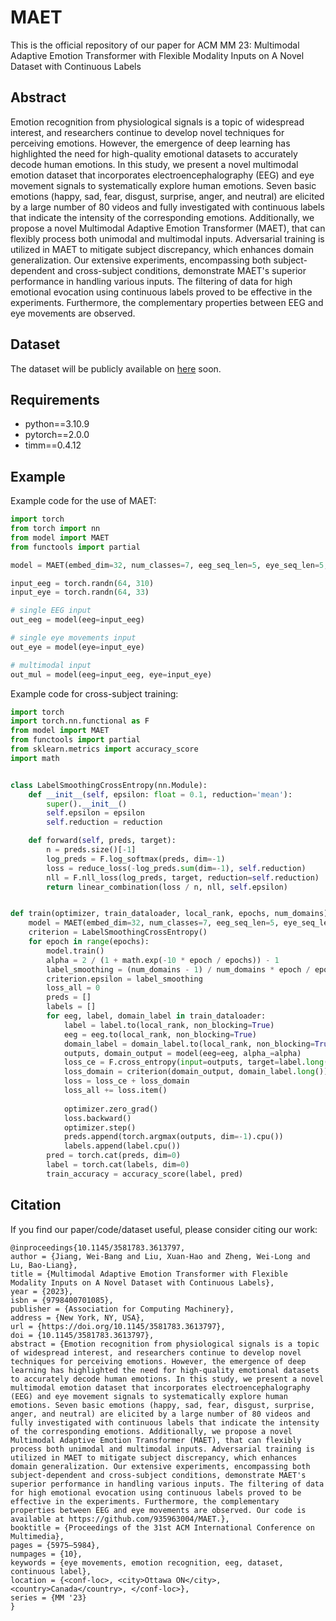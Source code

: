 # MAET
This is the official repository of our paper for ACM MM 23: Multimodal Adaptive Emotion Transformer with Flexible Modality Inputs on A Novel Dataset with Continuous Labels

## Abstract
Emotion recognition from physiological signals is a topic of widespread interest, and researchers continue to develop novel techniques for perceiving emotions. However, the emergence of deep learning has highlighted the need for high-quality emotional datasets to accurately decode human emotions. In this study, we present a novel multimodal emotion dataset that incorporates electroencephalography (EEG) and eye movement signals to systematically explore human emotions. Seven basic emotions (happy, sad, fear, disgust, surprise, anger, and neutral) are elicited by a large number of 80 videos and fully investigated with continuous labels that indicate the intensity of the corresponding emotions. Additionally, we propose a novel Multimodal Adaptive Emotion Transformer (MAET), that can flexibly process both unimodal and multimodal inputs. Adversarial training is utilized in MAET to mitigate subject discrepancy, which enhances domain generalization. Our extensive experiments, encompassing both subject-dependent and cross-subject conditions, demonstrate MAET's superior performance in handling various inputs. The filtering of data for high emotional evocation using continuous labels proved to be effective in the experiments. Furthermore, the complementary properties between EEG and eye movements are observed.

## Dataset
The dataset will be publicly available on [here](https://bcmi.sjtu.edu.cn/~seed/index.html) soon.

## Requirements
* python==3.10.9
* pytorch==2.0.0
* timm==0.4.12

## Example
Example code for the use of MAET:
```python
import torch
from torch import nn
from model import MAET
from functools import partial

model = MAET(embed_dim=32, num_classes=7, eeg_seq_len=5, eye_seq_len=5, eeg_dim=310, eye_dim=33, depth=3, num_heads=4, qkv_bias=True, mixffn_start_layer_index=2, norm_layer=partial(nn.LayerNorm, eps=1e-6))

input_eeg = torch.randn(64, 310)
input_eye = torch.randn(64, 33)

# single EEG input
out_eeg = model(eeg=input_eeg)

# single eye movements input
out_eye = model(eye=input_eye)

# multimodal input
out_mul = model(eeg=input_eeg, eye=input_eye)
```
Example code for cross-subject training:
```python
import torch
import torch.nn.functional as F
from model import MAET
from functools import partial
from sklearn.metrics import accuracy_score
import math


class LabelSmoothingCrossEntropy(nn.Module):
    def __init__(self, epsilon: float = 0.1, reduction='mean'):
        super().__init__()
        self.epsilon = epsilon
        self.reduction = reduction

    def forward(self, preds, target):
        n = preds.size()[-1]
        log_preds = F.log_softmax(preds, dim=-1)
        loss = reduce_loss(-log_preds.sum(dim=-1), self.reduction)
        nll = F.nll_loss(log_preds, target, reduction=self.reduction)
        return linear_combination(loss / n, nll, self.epsilon)


def train(optimizer, train_dataloader, local_rank, epochs, num_domains):
    model = MAET(embed_dim=32, num_classes=7, eeg_seq_len=5, eye_seq_len=5, eeg_dim=310, eye_dim=33, depth=3, num_heads=4, qkv_bias=True, mixffn_start_layer_index=2, norm_layer=partial(nn.LayerNorm, eps=1e-6), domain_generalization=True)
    criterion = LabelSmoothingCrossEntropy()
    for epoch in range(epochs):
        model.train()
        alpha = 2 / (1 + math.exp(-10 * epoch / epochs)) - 1
        label_smoothing = (num_domains - 1) / num_domains * epoch / epochs
        criterion.epsilon = label_smoothing
        loss_all = 0
        preds = []
        labels = []
        for eeg, label, domain_label in train_dataloader:
            label = label.to(local_rank, non_blocking=True)
            eeg = eeg.to(local_rank, non_blocking=True)
            domain_label = domain_label.to(local_rank, non_blocking=True)
            outputs, domain_output = model(eeg=eeg, alpha_=alpha)
            loss_ce = F.cross_entropy(input=outputs, target=label.long())
            loss_domain = criterion(domain_output, domain_label.long())
            loss = loss_ce + loss_domain
            loss_all += loss.item()
            
            optimizer.zero_grad()
            loss.backward()
            optimizer.step()
            preds.append(torch.argmax(outputs, dim=-1).cpu())
            labels.append(label.cpu())
        pred = torch.cat(preds, dim=0)
        label = torch.cat(labels, dim=0)
        train_accuracy = accuracy_score(label, pred)
```

## Citation
If you find our paper/code/dataset useful, please consider citing our work:
```
@inproceedings{10.1145/3581783.3613797,
author = {Jiang, Wei-Bang and Liu, Xuan-Hao and Zheng, Wei-Long and Lu, Bao-Liang},
title = {Multimodal Adaptive Emotion Transformer with Flexible Modality Inputs on A Novel Dataset with Continuous Labels},
year = {2023},
isbn = {9798400701085},
publisher = {Association for Computing Machinery},
address = {New York, NY, USA},
url = {https://doi.org/10.1145/3581783.3613797},
doi = {10.1145/3581783.3613797},
abstract = {Emotion recognition from physiological signals is a topic of widespread interest, and researchers continue to develop novel techniques for perceiving emotions. However, the emergence of deep learning has highlighted the need for high-quality emotional datasets to accurately decode human emotions. In this study, we present a novel multimodal emotion dataset that incorporates electroencephalography (EEG) and eye movement signals to systematically explore human emotions. Seven basic emotions (happy, sad, fear, disgust, surprise, anger, and neutral) are elicited by a large number of 80 videos and fully investigated with continuous labels that indicate the intensity of the corresponding emotions. Additionally, we propose a novel Multimodal Adaptive Emotion Transformer (MAET), that can flexibly process both unimodal and multimodal inputs. Adversarial training is utilized in MAET to mitigate subject discrepancy, which enhances domain generalization. Our extensive experiments, encompassing both subject-dependent and cross-subject conditions, demonstrate MAET's superior performance in handling various inputs. The filtering of data for high emotional evocation using continuous labels proved to be effective in the experiments. Furthermore, the complementary properties between EEG and eye movements are observed. Our code is available at https://github.com/935963004/MAET.},
booktitle = {Proceedings of the 31st ACM International Conference on Multimedia},
pages = {5975–5984},
numpages = {10},
keywords = {eye movements, emotion recognition, eeg, dataset, continuous label},
location = {<conf-loc>, <city>Ottawa ON</city>, <country>Canada</country>, </conf-loc>},
series = {MM '23}
}
```

